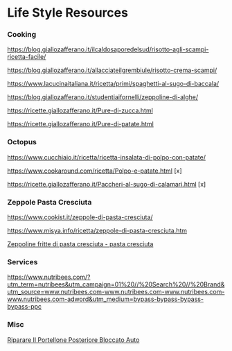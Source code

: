 # Life Style Resources

### Cooking

https://blog.giallozafferano.it/ilcaldosaporedelsud/risotto-agli-scampi-ricetta-facile/

https://blog.giallozafferano.it/allacciateilgrembiule/risotto-crema-scampi/

https://www.lacucinaitaliana.it/ricetta/primi/spaghetti-al-sugo-di-baccala/

https://blog.giallozafferano.it/studentiaifornelli/zeppoline-di-alghe/

https://ricette.giallozafferano.it/Pure-di-zucca.html

https://ricette.giallozafferano.it/Pure-di-patate.html

### Octopus

https://www.cucchiaio.it/ricetta/ricetta-insalata-di-polpo-con-patate/

https://www.cookaround.com/ricetta/Polpo-e-patate.html [x]

https://ricette.giallozafferano.it/Paccheri-al-sugo-di-calamari.html [x]

### Zeppole Pasta Cresciuta

https://www.cookist.it/zeppole-di-pasta-cresciuta/

https://www.misya.info/ricetta/zeppole-di-pasta-cresciuta.htm

[Zeppoline fritte di pasta cresciuta - pasta cresciuta](https://m.youtube.com/watch?v=7etc4n2zP3c)

### Services

https://www.nutribees.com/?utm_term=nutribees&utm_campaign=01%20//%20Search%20//%20Brand&utm_source=www.nutribees.com-www.nutribees.com-www.nutribees.com-www.nutribees.com-adword&utm_medium=bypass-bypass-bypass-bypass-ppc

### Misc

[Riparare Il Portellone Posteriore Bloccato Auto](https://www.youtube.com/watch?v=CZgOMoyH1iY)